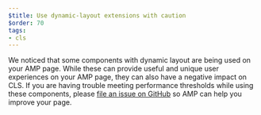 ```yaml
---
$title: Use dynamic-layout extensions with caution 
$order: 70
tags:
- cls
---
```

We noticed that some components
with dynamic layout are being used on your AMP page. While these can provide
useful and unique user experiences on your AMP page, they can also have a
negative impact on CLS. If you are having trouble meeting performance
thresholds while using these components, please [file an issue on GitHub](https://github.com/ampproject/amphtml/issues/new?assignees=&labels=Type%3A+Page+experience&template=page-experience.md&title=Page+experience+issue) so AMP can help you improve your page. 
